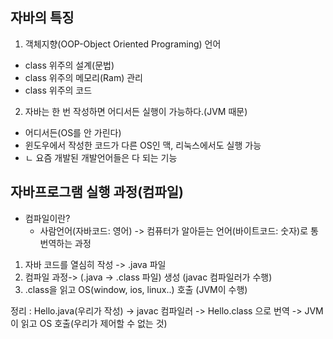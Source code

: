 ## 자바의 특징

1. 객체지향(OOP-Object Oriented Programing) 언어
- class 위주의 설계(문법)
- class 위주의 메모리(Ram) 관리
- class 위주의 코드

2. 자바는 한 번 작성하면 어디서든 실행이 가능하다.(JVM 때문)
- 어디서든(OS를 안 가린다)
- 윈도우에서 작성한 코드가 다른 OS인 맥, 리눅스에서도 실행 가능
- ㄴ 요즘 개발된 개발언어들은 다 되는 기능

## 자바프로그램 실행 과정(컴파일)
- 컴파일이란?
  - 사람언어(자바코드: 영어) -> 컴퓨터가 알아듣는 언어(바이트코드: 숫자)로 통번역하는 과정

1. 자바 코드를 열심히 작성 -> .java 파일
2. 컴파일 과정-> (.java -> .class 파일) 생성 (javac 컴파일러가 수행)
3. .class을 읽고 OS(window, ios, linux..) 호출 (JVM이 수행)

정리 : Hello.java(우리가 작성) -> javac 컴파일러 -> Hello.class 으로 번역
    -> JVM이 읽고 OS 호출(우리가 제어할 수 없는 것)